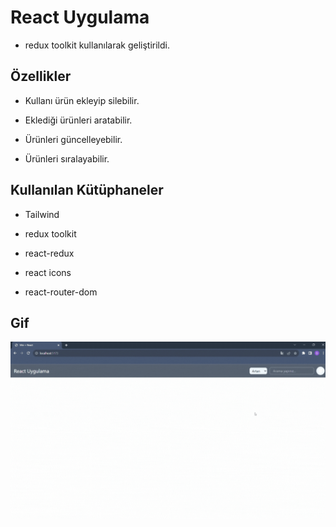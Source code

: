 # React Uygulama

- redux toolkit kullanılarak geliştirildi.

## Özellikler

- Kullanı ürün ekleyip silebilir.

- Eklediği ürünleri aratabilir.

- Ürünleri güncelleyebilir.

- Ürünleri sıralayabilir.

## Kullanılan Kütüphaneler

- Tailwind

- redux toolkit

- react-redux

- react icons

- react-router-dom

## Gif

<img src="./public/screen.gif"/>
